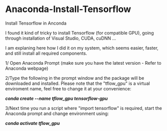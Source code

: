 # Anaconda-Install-Tensorflow
Install Tensorflow in Anconda


I found it kind of tricky to install Tensorflow (for compatible GPU), going through installation of Visual Studio, CUDA, cuDNN ...


I am explaning here how I did it on my system, which seems easier, faster, and still install all required components.

1/ Open Anaconda Prompt (make sure you have the latest version - Refer to Anaconda webpage)

2/Type the following in the prompt window and the package will be downloaded and installed. Please note that the "tflow_gpu" is a virtual enviroment name, feel free to change it at your convenience:

**_conda create --name tflow_gpu tensorflow-gpu_**

3/Next time you run a script where "import tensorflow" is required, start the Anaconda prompt and change environment using:

**_conda activate tflow_gpu_**

